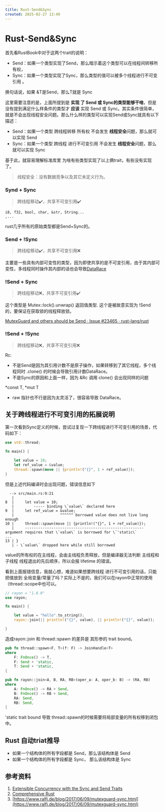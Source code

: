```yaml
---
title: Rust-Send&Sync
created: 2025-02-27 13:49
---
```



<!-- markdownlint-disable MD025 -->

# Rust-Send&Sync

首先看RustBook中对于这两个trait的说明：

- Send：如果一个类型实现了Send，那么暗示着这个类型可以在线程间转移所有权，
- Sync：如果一个类型实现了Sync，那么类型的值可以被多个线程进行不可变引用 。

换句话说，如果 &T是Send，那么T就是 Sync

这里需要注意的是，上面所提到是 **实现 了 Send 或 Sync的类型能够干啥**，但是没有提到满足什么样条件的类型才 **应该** 实现 Send 或 Sync。其实条件很简单，就是不会出现线程安全问题。那么什么样的类型可以实现Send或Sync就具有以下描述：

- Send：如果一个类型 跨线程转移 所有权 不会发生 **线程安全**问题，那么就可以实现 Send
- Sync：如果一个类型 跨线程 进行不可变引用 不会发生 **线程安全**问题，那么就可以实现 Sync

基于此，就容易理解标准库里 为啥有些类型实现了以上俩trait，有些没有实现了。

> 线程安全：没有数据竞争以及其它未定义行为。

### Synd + Sync

> 跨线程移动✔️，共享不可变引用✔️

```text
i8, f32, bool, char, &str, String...
,...
```

rust几乎所有的原始类型都是Send+Sync的。

### Send + !Sync

> 跨线程移动✔️，共享不可变引用❌

主要是一些具有内部可变性的类型，因为即使共享的是不可变引用，由于其内部可变性，多线程同时操作其内部的话也会导致[DataRace](https://zhida.zhihu.com/search?content_id=238537906&content_type=Article&match_order=1&q=DataRace&zhida_source=entity)

### !Send + Sync

> 跨线程移动❌，共享不可变引用✔️

这个类型是 Mutex<T>::lock().unwrap() 返回值类型. 这个是被故意实现为 !Send 的，要保证在获取锁的线程释放锁。

[MutexGuard and others should be Send · Issue #23465 · rust-lang/rust](https://link.zhihu.com/?target=https%3A//github.com/rust-lang/rust/issues/23465)

### !Send + !Sync

> 跨线程移动❌，共享不可变引用❌

Rc<T>:

- 不是Send是因为其引用计数不是原子操作，如果转移到了其它线程，多个线程同时 .clone() 的时候会导致引用计数DataRace。
- 不是Sync的原因和上面一样，因为 &Rc<T> 调用 clone() 会出现同样的问题

\*const T, \*mut T

- raw 指针也不行是因为太灵活了，很容易导致 DataRace。

## 关于跨线程进行不可变引用的拓展说明

第一次看到Sync定义的时候，尝试过复现一下跨线程进行不可变引用的场景，代码如下：

```rust
use std::thread;

fn main() {

    let value = 10;
    let ref_value = &value;
    thread::spawn(move || {println!("{}", 1 + ref_value)});
}
```

但是上述代码编译时会出现问题，错误信息如下

```text
  --> src/main.rs:9:21
   |
8  |     let value = 10;
   |         ----- binding \`value\` declared here
9  |     let ref_value = &value;
   |                     ^^^^^^ borrowed value does not live long enough
10 |     thread::spawn(move || {println!("{}", 1 + ref_value)});
   |     ------------------------------------------------------ argument requires that \`value\` is borrowed for \`'static\`
...
13 | }
   | - \`value\` dropped here while still borrowed
```

value的所有权的在主线程，会由主线程负责释放，但是编译器无法判断 主线程和子线程 线程退出的先后顺序，所以会报 lifetime 的错误。

看到上面报错信息，我就心想，难道如果想要跨线程 进行不可变引用的话，只能把值放到 全局变量/常量了吗？实际上不是的，我们可以在rayon中正常的使用（thread::scope中也可以。

```rust
// rayon = "1.8.0"
use rayon;

fn main() {

    let value = "hello".to_string();
    rayon::join(|| println!("{}", value), || println!("{}", value));

}
```

造成rayon::join 和 thread::spawn 的差异是 其形参的 trait bound。

```rust
pub fn thread::spawn<F, T>(f: F) -> JoinHandle<T>
where
    F: FnOnce() -> T,
    F: Send + 'static,
    T: Send + 'static,
{

pub fn rayon::join<A, B, RA, RB>(oper_a: A, oper_b: B) -> (RA, RB)
where
    A: FnOnce() -> RA + Send,
    B: FnOnce() -> RB + Send,
    RA: Send,
    RB: Send,
{
```

'static trait bound 导致 thread::spawn的时候需要将局部变量的所有权移到闭包中。

## Rust 自动triat推导

- 如果一个结构体的所有字段都是 Send，那么该结构体是 Send
- 如果一个结构体的所有字段都是 Sync， 那么该结构体是 Sync

## 参考资料

1. [Extensible Concurrency with the Sync and Send Traits](hhttps://doc.rust-lang.org/book/ch16-04-extensible-concurrency-sync-and-send.html)
2. [Comprehensive Rust](https://google.github.io/comprehensive-rust/concurrency/send-sync.html)
3. [https://www.ralfj.de/blog/2017/06/09/mutexguard-sync.html](https://www.ralfj.de/blog/2017/06/09/mutexguard-sync.html)
